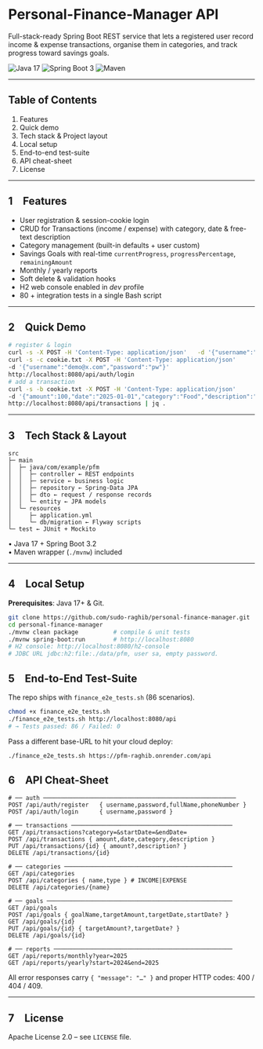 
# Personal-Finance-Manager API

Full-stack-ready Spring Boot REST service that lets a registered user record income & expense transactions, organise them in categories, and track progress toward savings goals.

![Java 17](https://img.shields.io/badge/Java-17-blue) ![Spring Boot 3](https://img.shields.io/badge/Spring%20Boot-3.2.x-brightgreen) ![Maven](https://img.shields.io/badge/Build-Maven-orange)

---

## Table of Contents
1. Features  
2. Quick demo  
3. Tech stack & Project layout  
4. Local setup  
5. End-to-end test-suite  
6. API cheat-sheet  
7. License  

---

## 1 Features
- User registration & session-cookie login  
- CRUD for Transactions (income / expense) with category, date & free-text description  
- Category management (built-in defaults + user custom)  
- Savings Goals with real-time `currentProgress`, `progressPercentage`, `remainingAmount`  
- Monthly / yearly reports  
- Soft delete & validation hooks  
- H2 web console enabled in *dev* profile  
- 80 + integration tests in a single Bash script

---

## 2 Quick Demo

```bash
# register & login
curl -s -X POST -H 'Content-Type: application/json'   -d '{"username":"demo@x.com","password":"pw","fullName":"Demo","phoneNumber":"1"}'   http://localhost:8080/api/auth/register
curl -s -c cookie.txt -X POST -H 'Content-Type: application/json'
-d '{"username":"demo@x.com","password":"pw"}'
http://localhost:8080/api/auth/login
# add a transaction
curl -s -b cookie.txt -X POST -H 'Content-Type: application/json'
-d '{"amount":100,"date":"2025-01-01","category":"Food","description":"groceries"}'
http://localhost:8080/api/transactions | jq .
```

---

## 3 Tech Stack & Layout

```
src 
├─ main 
│  ├─ java/com/example/pfm 
│  │  ├─ controller ← REST endpoints 
│  │  ├─ service ← business logic 
│  │  ├─ repository ← Spring-Data JPA 
│  │  ├─ dto ← request / response records 
│  │  └─ entity ← JPA models 
│  └─ resources 
│     ├─ application.yml 
│     └─ db/migration ← Flyway scripts 
└─ test ← JUnit + Mockito
```

• Java 17 + Spring Boot 3.2  
• Maven wrapper (`./mvnw`) included  

---

## 4 Local Setup

**Prerequisites**: Java 17+ & Git.

```bash
git clone https://github.com/sudo-raghib/personal-finance-manager.git
cd personal-finance-manager
./mvnw clean package          # compile & unit tests
./mvnw spring-boot:run        # http://localhost:8080
# H2 console: http://localhost:8080/h2-console
# JDBC URL jdbc:h2:file:./data/pfm, user sa, empty password.
```

## 5 End-to-End Test-Suite

The repo ships with `finance_e2e_tests.sh` (86 scenarios).

```bash
chmod +x finance_e2e_tests.sh
./finance_e2e_tests.sh http://localhost:8080/api
# → Tests passed: 86 / Failed: 0
```

Pass a different base-URL to hit your cloud deploy:

```bash
./finance_e2e_tests.sh https://pfm-raghib.onrender.com/api
```


## 6 API Cheat-Sheet

```http
# ── auth ───────────────────────────────────────────────────────
POST /api/auth/register   { username,password,fullName,phoneNumber }
POST /api/auth/login      { username,password }

# ── transactions ──────────────────────────────────────────────
GET /api/transactions?category=&startDate=&endDate= 
POST /api/transactions { amount,date,category,description } 
PUT /api/transactions/{id} { amount?,description? } 
DELETE /api/transactions/{id}

# ── categories ────────────────────────────────────────────────
GET /api/categories 
POST /api/categories { name,type } # INCOME|EXPENSE 
DELETE /api/categories/{name}

# ── goals ─────────────────────────────────────────────────────
GET /api/goals 
POST /api/goals { goalName,targetAmount,targetDate,startDate? } 
GET /api/goals/{id} 
PUT /api/goals/{id} { targetAmount?,targetDate? } 
DELETE /api/goals/{id}

# ── reports ───────────────────────────────────────────────────
GET /api/reports/monthly?year=2025 
GET /api/reports/yearly?start=2024&end=2025
```

All error responses carry `{ "message": "…" }` and proper HTTP codes: 400 / 404 / 409.

---

## 7 License

Apache License 2.0 – see `LICENSE` file.
